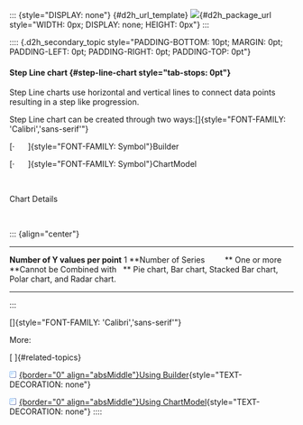 ::: {style="DISPLAY: none"}
[](ms-xhelp:///?Id=d2h_url_template){#d2h_url_template} ![](!package_url!){#d2h_package_url style="WIDTH: 0px; DISPLAY: none; HEIGHT: 0px"}
:::

:::: {.d2h_secondary_topic style="PADDING-BOTTOM: 10pt; MARGIN: 0pt; PADDING-LEFT: 0pt; PADDING-RIGHT: 0pt; PADDING-TOP: 0pt"}
#### Step Line chart {#step-line-chart style="tab-stops: 0pt"}

Step Line charts use horizontal and vertical lines to connect data points resulting in a step like progression.

Step Line chart can be created through two ways:[]{style="FONT-FAMILY: 'Calibri','sans-serif'"}

[·      ]{style="FONT-FAMILY: Symbol"}Builder

[·      ]{style="FONT-FAMILY: Symbol"}ChartModel

 

Chart Details

 

::: {align="center"}
  ---------------------------------- ------------------------------------------------------------------------
  **Number of Y values per point**   1
  **Number of Series         **      One or more
  **Cannot be Combined with   **     Pie chart, Bar chart, Stacked Bar chart, Polar chart, and Radar chart.
  ---------------------------------- ------------------------------------------------------------------------
:::

[]{style="FONT-FAMILY: 'Calibri','sans-serif'"} 

More:

[ ]{#related-topics}

[![](button.gif){border="0" align="absMiddle"}Using Builder](ms-xhelp:///?Id=3aa00062-ab1f-4692-b729-fd93d848571b){style="TEXT-DECORATION: none"}

[![](button.gif){border="0" align="absMiddle"}Using ChartModel](ms-xhelp:///?Id=308ee46c-a1fc-4f77-a5df-99c18e293567){style="TEXT-DECORATION: none"}
::::
